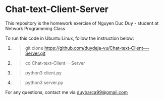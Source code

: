 # Chat-text-Client-Server
This repository is the homework exercise of Nguyen Duc Duy - student at Network Programming Class

To run this code in Ubuntu Linux, follow the instruction below:
1. > git clone https://github.com/duydeja-vu/Chat-text-Client---Server.git
2. > cd Chat-text-Client---Server
3. > python3 client.py
4. > python3 server.py

For any questions, contact me via duybarca99@gmail.com
